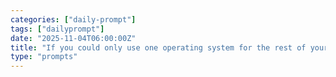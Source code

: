 ```yaml
---
categories: ["daily-prompt"]
tags: ["dailyprompt"]
date: "2025-11-04T06:00:00Z"
title: "If you could only use one operating system for the rest of your life, which would it be and why?"
type: "prompts"
---
```

